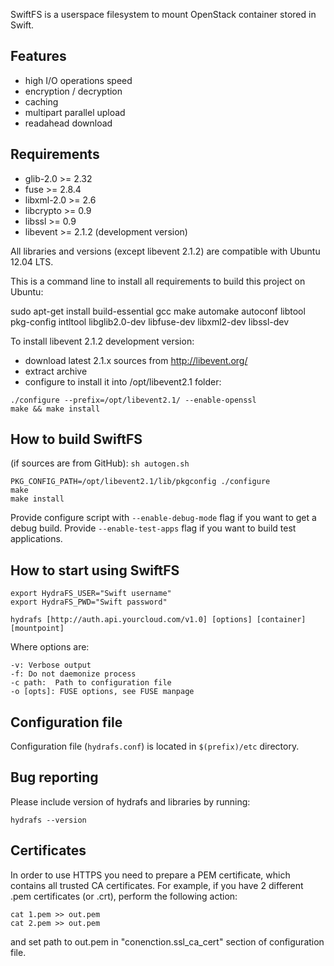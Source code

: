 SwiftFS is a userspace filesystem to mount OpenStack container stored in Swift.

Features
--------

* high I/O operations speed
* encryption / decryption
* caching
* multipart parallel upload
* readahead download

Requirements
------------

* glib-2.0 >= 2.32
* fuse >= 2.8.4
* libxml-2.0 >= 2.6
* libcrypto >= 0.9
* libssl >= 0.9
* libevent >= 2.1.2 (development version)

All libraries and versions (except libevent 2.1.2) are compatible with Ubuntu 12.04 LTS.

This is a command line to install all requirements to build this project on Ubuntu:

sudo apt-get install build-essential gcc make automake autoconf libtool pkg-config intltool libglib2.0-dev libfuse-dev libxml2-dev libssl-dev

To install libevent 2.1.2 development version:
* download latest 2.1.x sources from http://libevent.org/
* extract archive
* configure to install it into /opt/libevent2.1 folder:
```
./configure --prefix=/opt/libevent2.1/ --enable-openssl
make && make install
```


How to build SwiftFS
------------------

(if sources are from GitHub): ```sh autogen.sh```
```
PKG_CONFIG_PATH=/opt/libevent2.1/lib/pkgconfig ./configure
make
make install
```

Provide configure script with ```--enable-debug-mode``` flag if you want to get a debug build.
Provide ```--enable-test-apps``` flag if you want to build test applications.

How to start using SwiftFS
------------------------
```
export HydraFS_USER="Swift username"
export HydraFS_PWD="Swift password"

hydrafs [http://auth.api.yourcloud.com/v1.0] [options] [container] [mountpoint]
```

Where options are:
```
-v: Verbose output
-f: Do not daemonize process
-c path:  Path to configuration file
-o [opts]: FUSE options, see FUSE manpage
```
Configuration file
------------------
    
Configuration file (```hydrafs.conf```) is located in ```$(prefix)/etc``` directory.

Bug reporting
-------------
    
Please include version of hydrafs and libraries by running:
```
hydrafs --version
```

Certificates
-------------

In order to use HTTPS you need to prepare a PEM certificate, which contains all trusted CA certificates.
For example, if you have 2 different .pem certificates (or .crt), perform the following action:

```
cat 1.pem >> out.pem
cat 2.pem >> out.pem
```

and set path to out.pem in "conenction.ssl_ca_cert" section of configuration file.
